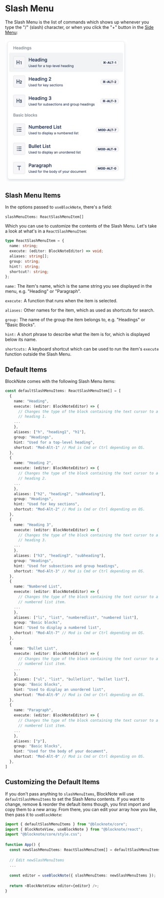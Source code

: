 # Slash Menu

The Slash Menu is the list of commands which shows up whenever you type the "/" (slash) character, or when you click the "+" button in the [Side Menu](side-menu.md):

<!-- ![../public/img/screenshots/slash_menu.png]() -->

<img style="max-width:400px" src="../public/img/screenshots/slash_menu.png" alt="image">

## Slash Menu Items

In the options passed to `useBlockNote`, there's a field:

`slashMenuItems: ReactSlashMenuItem[]`

Which you can use to customize the contents of the Slash Menu. Let's take a look at what's in a `ReactSlashMenuItem`:

```typescript
type ReactSlashMenuItem = {
  name: string;
  execute: (editor: BlockNoteEditor) => void;
  aliases: string[];
  group: string;
  hint?: string;
  shortcut?: string;
};
```

`name:` The item's name, which is the same string you see displayed in the menu, e.g. "Heading" or "Paragraph".

`execute:` A function that runs when the item is selected.

`aliases:` Other names for the item, which as used as shortcuts for search.

`group:` The name of the group the item belongs to, e.g. "Headings" or "Basic Blocks".

`hint:` A short phrase to describe what the item is for, which is displayed below its name.

`shortcuts:` A keyboard shortcut which can be used to run the item's `execute` function outside the Slash Menu.

## Default Items

BlockNote comes with the following Slash Menu items:

```typescript
const defaultSlashMenuItems: ReactSlashMenuItem[] = [
  {
    name: "Heading",
    execute: (editor: BlockNoteEditor) => {
      // Changes the type of the block containing the text cursor to a
      // heading 1.
    ...
    },
    aliases: ["h", "heading1", "h1"],
    group: "Headings",
    hint: "Used for a top-level heading",
    shortcut: "Mod-Alt-1" // Mod is Cmd or Ctrl depending on OS.
  },
  {
    name: "Heading 2",
    execute: (editor: BlockNoteEditor) => {
      // Changes the type of the block containing the text cursor to a
      // heading 2.
    ...
    },
    aliases: ["h2", "heading2", "subheading"],
    group: "Headings",
    hint: "Used for key sections",
    shortcut: "Mod-Alt-2" // Mod is Cmd or Ctrl depending on OS.
  },
  {
    name: "Heading 3",
    execute: (editor: BlockNoteEditor) => {
      // Changes the type of the block containing the text cursor to a
      // heading 3.
    ...
    },
    aliases: ["h3", "heading3", "subheading"],
    group: "Headings",
    hint: "Used for subsections and group headings",
    shortcut: "Mod-Alt-3" // Mod is Cmd or Ctrl depending on OS.
  },
  {
    name: "Numbered List",
    execute: (editor: BlockNoteEditor) => {
      // Changes the type of the block containing the text cursor to a
      // numbered list item.
    ...
    },
    aliases: ["li", "list", "numberedlist", "numbered list"],
    group: "Basic blocks",
    hint: "Used to display a numbered list",
    shortcut: "Mod-Alt-7" // Mod is Cmd or Ctrl depending on OS.
  },
  {
    name: "Bullet List",
    execute: (editor: BlockNoteEditor) => {
      // Changes the type of the block containing the text cursor to a
      // numbered list item.
    ...
    },
    aliases: ["ul", "list", "bulletlist", "bullet list"],
    group: "Basic blocks",
    hint: "Used to display an unordered list",
    shortcut: "Mod-Alt-9" // Mod is Cmd or Ctrl depending on OS.
  },
  {
    name: "Paragraph",
    execute: (editor: BlockNoteEditor) => {
      // Changes the type of the block containing the text cursor to a
      // numbered list item.
    ...
    },
    aliases: ["p"],
    group: "Basic blocks",
    hint: "Used for the body of your document",
    shortcut: "Mod-Alt-0" // Mod is Cmd or Ctrl depending on OS.
  },
]
```

## Customizing the Default Items

If you don't pass anything to `slashMenuItems`, BlockNote will use `defaultSlashMenuItems` to set the Slash Menu contents. If you want to change, remove & reorder the default items though, you first import and copy them to a new array. From there, you can edit your array how you like, then pass it to `useBlockNote`:

```typescript
import { defaultSlashMenuItems } from "@blocknote/core";
import { BlockNoteView, useBlockNote } from "@blocknote/react";
import "@blocknote/core/style.css";

function App() {
  const newSlashMenuItems: ReactSlashMenuItem[] = defaultSlashMenuItems;

  // Edit newSlashMenuItems
  ...

  const editor = useBlockNote({ slashMenuItems: newSlashMenuItems });

  return <BlockNoteView editor={editor} />;
}
```
